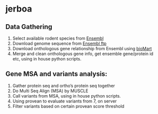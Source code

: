 # jerboa

## Data Gathering
1. Select available rodent species from [Ensembl](https://uswest.ensembl.org/info/about/species.html) 
2. Download genome sequence from [Ensembl ftp](ftp://ftp.ensembl.org/pub/release-91/fasta/)
3. Download onthologous gene relationship from Ensembl using [bioMart](http://uswest.ensembl.org/biomart/)
4. Merge and clean onthologous gene info, get ensemble gene/protein id etc, using in house python scripts.

## Gene MSA and variants analysis:    
1. Gather protein seq and ortho’s protein seq together
2. Do Multi Seq Align (MSA) by MUSCLE
3. Call variants from MSA, using in house python scripts.
4. Using provean to evaluate variants from 7, on server
5. Filter variants based on certain provean score threshold
